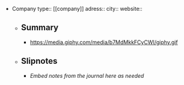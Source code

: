 - Company
  type:: [[company]]
  adress::
  city::
  website::
	- ## Summary
		- https://media.giphy.com/media/b7MdMkkFCyCWI/giphy.gif
	- ## Slipnotes
		- *Embed notes from the journal here as needed*